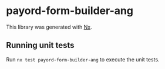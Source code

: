 # payord-form-builder-ang

This library was generated with [Nx](https://nx.dev).

## Running unit tests

Run `nx test payord-form-builder-ang` to execute the unit tests.
